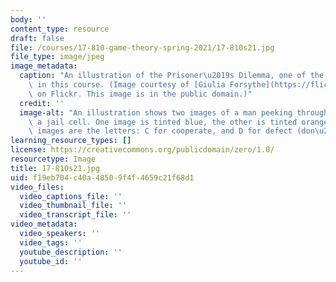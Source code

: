 ```yaml
---
body: ''
content_type: resource
draft: false
file: /courses/17-810-game-theory-spring-2021/17-810s21.jpg
file_type: image/jpeg
image_metadata:
  caption: "An illustration of the Prisoner\u2019s Dilemma, one of the topics discussed\
    \ in this course. (Image courtesy of [Giulia Forsythe](https://flickr.com/photos/59217476@N00/8245423564)\
    \ on Flickr. This image is in the public domain.)"
  credit: ''
  image-alt: "An illustration shows two images of a man peeking through the bars of\
    \ a jail cell. One image is tinted blue, the other is tinted orange. Near the\
    \ images are the letters: C for cooperate, and D for defect (don\u2019t cooperate). "
learning_resource_types: []
license: https://creativecommons.org/publicdomain/zero/1.0/
resourcetype: Image
title: 17-810s21.jpg
uid: f19eb704-c40a-4850-9f4f-4659c21f68d1
video_files:
  video_captions_file: ''
  video_thumbnail_file: ''
  video_transcript_file: ''
video_metadata:
  video_speakers: ''
  video_tags: ''
  youtube_description: ''
  youtube_id: ''
---
```

